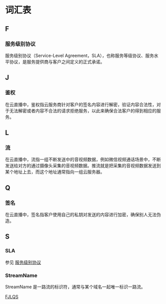 # 词汇表

## F

### 服务级别协议

服务级别协议（Service-Level Agreement，SLA），也称服务等级协议、服务水平协议，是服务提供商与客户之间定义的正式承诺。

## J

### 鉴权

在云直播中，鉴权指云服务商针对客户的签名内容进行解密，验证内容合法性，对于无法解密或者内容不合法的请求拒绝服务，以此来确保合法客户的得到相应的服务。

## L

### 流

在云直播中，流指一组不断发送中的音视频数据，例如微信视频通话场景中，不断发送给对方的通过摄像头采集的音视频数据。推流就是把采集的音视频数据发送到某个地址上去，而这个地址通常指向一组云服务器。

## Q

### 签名

在云直播中，签名指客户使用自己的私钥对发送的内容进行加密，确保别人无法伪造。

## S

### SLA

参见 [服务级别协议](https://intl.cloud.tencent.com/document/product/267/32941#953)

### StreamName

StreamName 是一路流的标识符，通常与某个域名一起唯一标识一路流。

[F](https://intl.cloud.tencent.com/document/product/267/32941#F)[J](https://intl.cloud.tencent.com/document/product/267/32941#J)[L](https://intl.cloud.tencent.com/document/product/267/32941#L)[Q](https://intl.cloud.tencent.com/document/product/267/32941#Q)[S](https://intl.cloud.tencent.com/document/product/267/32941#S)

